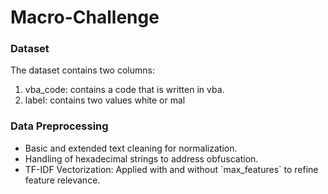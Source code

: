 # Macro-Challenge

### Dataset
The dataset contains two columns:
<ol>
  <li>
    vba_code: contains a code that is written in vba.
  </li>
  <li>
    label: contains two values white or mal
  </li>
</ol>

### Data Preprocessing
<ul>
  <li>
    Basic and extended text cleaning for normalization.
  </li>
  <li>
    Handling of hexadecimal strings to address obfuscation.
  </li>
  <li>
    TF-IDF Vectorization: Applied with and without `max_features` to refine feature relevance.
  </li>
</ul>
